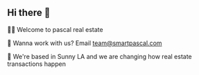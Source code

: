 ## Hi there 👋

🙋‍♀️  Welcome to pascal real estate 

🍿 Wanna work with us? Email team@smartpascal.com

🌈 We're based in Sunny LA and we are changing how real estate transactions happen

<!--

**Here are some ideas to get you started:**

🙋‍♀️  Welcome to pascal real estate 
🌈 Contribution guidelines - how can the community get involved?
👩‍💻 Useful resources - where can the community find your docs? Is there anything else the community should know?
🍿 Fun facts - what does your team eat for breakfast?
🧙 Remember, you can do mighty things with the power of [Markdown](https://docs.github.com/github/writing-on-github/getting-started-with-writing-and-formatting-on-github/basic-writing-and-formatting-syntax)
-->
